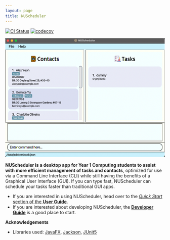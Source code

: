 ```yaml
---
layout: page
title: NUScheduler
---
```


[![CI Status](https://github.com/AY2122S2-CS2103-F11-4/tp/workflows/Java%20CI/badge.svg)](https://github.com/AY2122S2-CS2103-F11-4/tp/actions)
[![codecov](https://codecov.io/gh/AY2122S2-CS2103-F11-4/tp/branch/master/graph/badge.svg?token=G5ITTT4UTJ)](https://codecov.io/gh/AY2122S2-CS2103-F11-4/tp)

![Ui](images/Ui.png)

**NUScheduler is a desktop app for Year 1 Computing students to assist with more efficient management of tasks and contacts**,
optimized for use via a Command Line Interface (CLI) while still having the benefits of a Graphical User Interface (GUI).
If you can type fast, NUScheduler can schedule your tasks faster than traditional GUI apps.


* If you are interested in using NUScheduler, head over to the [_Quick Start_ section of the **User Guide**](UserGuide.html#quick-start).
* If you are interested about developing NUScheduler, the [**Developer Guide**](DeveloperGuide.html) is a good place to start.


**Acknowledgements**

* Libraries used: [JavaFX](https://openjfx.io/), [Jackson](https://github.com/FasterXML/jackson), [JUnit5](https://github.com/junit-team/junit5)
